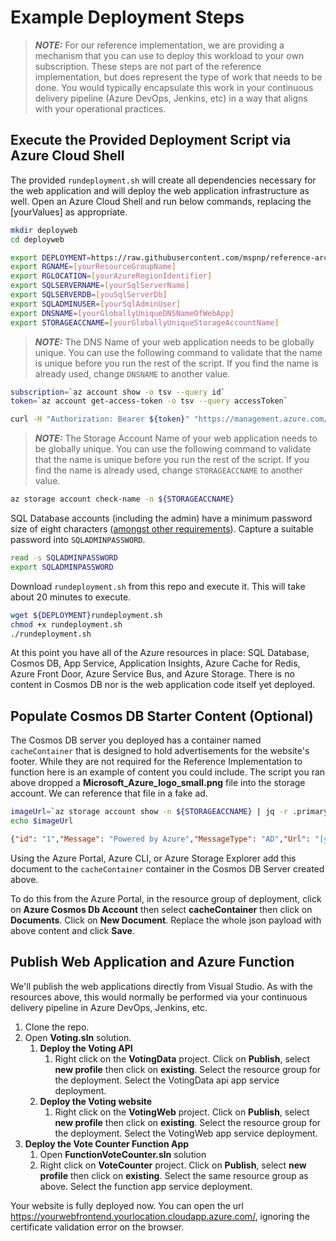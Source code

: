 # Example Deployment Steps

> **_NOTE:_** For our reference implementation, we are providing a mechanism that you can use to deploy this workload to your own subscription. These steps are not part of the reference implementation, but does represent the type of work that needs to be done. You would typically encapsulate this work in your continuous delivery pipeline (Azure DevOps, Jenkins, etc) in a way that aligns with your operational practices.

## Execute the Provided Deployment Script via Azure Cloud Shell

The provided `rundeployment.sh` will create all dependencies necessary for the web application and will deploy the web application infrastructure as well. Open an Azure Cloud Shell and run below commands, replacing the \[yourValues\] as appropriate.

```bash
mkdir deployweb
cd deployweb

export DEPLOYMENT=https://raw.githubusercontent.com/mspnp/reference-architectures/master/web-app/deployment/
export RGNAME=[yourResourceGroupName]
export RGLOCATION=[yourAzureRegionIdentifier]
export SQLSERVERNAME=[yourSqlServerName]
export SQLSERVERDB=[youSqlServerDb]
export SQLADMINUSER=[yourSqlAdminUser]
export DNSNAME=[yourGloballyUniqueDNSNameOfWebApp]
export STORAGEACCNAME=[yourGloballyUniqueStorageAccountName]
```

> **_NOTE:_**  The DNS Name of your web application needs to be globally unique. You can use the following command to validate that the name is unique before you run the rest of the script. If you find the name is already used, change `DNSNAME` to another value.

```bash
subscription=`az account show -o tsv --query id`
token=`az account get-access-token -o tsv --query accessToken`

curl -H "Authorization: Bearer ${token}" "https://management.azure.com/subscriptions/${subscription}/providers/Microsoft.Network/locations/${RGLOCATION}/CheckDnsNameAvailability?domainNameLabel=${DNSNAME}&api-version=2018-11-01"
```

> **_NOTE:_**  The Storage Account Name of your web application needs to be globally unique. You can use the following command to validate that the name is unique before you run the rest of the script. If you find the name is already used, change `STORAGEACCNAME` to another value.

```bash
az storage account check-name -n ${STORAGEACCNAME}
```

SQL Database accounts (including the admin) have a minimum password size of eight characters ([amongst other requirements](https://docs.microsoft.com/sql/relational-databases/security/password-policy?view=azuresqldb-current)). Capture a suitable password into `SQLADMINPASSWORD`.

```bash
read -s SQLADMINPASSWORD
export SQLADMINPASSWORD
```

Download `rundeployment.sh` from this repo and execute it. This will take about 20 minutes to execute.

```bash
wget ${DEPLOYMENT}rundeployment.sh
chmod +x rundeployment.sh
./rundeployment.sh
```

At this point you have all of the Azure resources in place: SQL Database, Cosmos DB, App Service, Application Insights, Azure Cache for Redis, Azure Front Door, Azure Service Bus, and Azure Storage.  There is no content in Cosmos DB nor is the web application code itself yet deployed.

## Populate Cosmos DB Starter Content (Optional)

The Cosmos DB server you deployed has a container named `cacheContainer` that is designed to hold advertisements for the website's footer. While they are not required for the Reference Implementation to function here is an example of content you could include. The script you ran above dropped a **Microsoft_Azure_logo_small.png** file into the storage account. We can reference that file in a fake ad.

```bash
imageUrl=`az storage account show -n ${STORAGEACCNAME} | jq -r .primaryEndpoints.blob`rsrcontainer/Microsoft_Azure_logo_small.png
echo $imageUrl
```

```json
{"id": "1","Message": "Powered by Azure","MessageType": "AD","Url": "[yourImageUrlHere]"}
```

Using the Azure Portal, Azure CLI, or Azure Storage Explorer add this document to the `cacheContainer` container in the Cosmos DB Server created above.

To do this from the Azure Portal, in the resource group of deployment, click on **Azure Cosmos Db Account** then select **cacheContainer** then click on **Documents**. Click on **New Document**. Replace the whole json payload with above content and click **Save**.

## Publish Web Application and Azure Function

We'll publish the web applications directly from Visual Studio. As with the resources above, this would normally be performed via your continuous delivery pipeline in Azure DevOps, Jenkins, etc.

1. Clone the repo.
1. Open **Voting.sln** solution.
   1. **Deploy the Voting API**
      1. Right click on the **VotingData** project. Click on **Publish**, select **new profile** then click on **existing**. Select the resource group for the deployment. Select the VotingData api app service deployment.
   1. **Deploy the Voting website**
      1. Right click on the **VotingWeb** project. Click on **Publish**, select **new profile** then click on **existing**. Select the resource group for the deployment. Select the VotingWeb app service deployment.
1. **Deploy the Vote Counter Function App**
   1. Open **FunctionVoteCounter.sln** solution
   1. Right click on **VoteCounter** project. Click on **Publish**, select **new profile** then click on **existing**. Select the same resource group as above. Select the function app service deployment.

Your website is fully deployed now. You can open the url <https://yourwebfrontend.yourlocation.cloudapp.azure.com/>, ignoring the certificate validation error on the browser.
